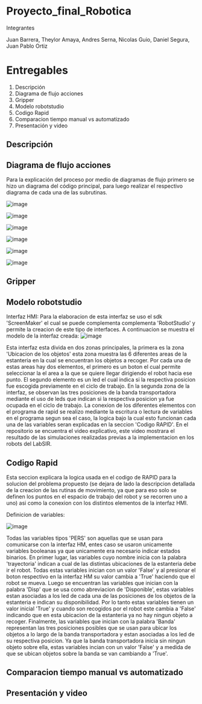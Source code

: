 # Proyecto_final_Robotica
Integrantes

Juan Barrera, Theylor Amaya, Andres Serna, Nicolas Guio, Daniel Segura, Juan Pablo Ortiz

# Entregables

1. Descripción
2. Diagrama de flujo acciones
3. Gripper
4. Modelo robotstudio
5. Codigo Rapid
6. Comparacion tiempo manual vs automatizado
7. Presentación y video


## Descripción

## Diagrama de flujo acciones
Para la explicación del proceso por medio de diagramas de flujo primero se hizo un diagrama del código principal, para luego realizar el respectivo diagrama de cada una de las subrutinas.

![image](https://github.com/JuanPabloOrt/Proyecto_final_Robotica/assets/144573976/3e48a617-3f0f-4374-b8e4-5315ce587827)

![image](https://github.com/JuanPabloOrt/Proyecto_final_Robotica/assets/144573976/aaa26204-bd25-439d-a15c-21701afc1b1f)

![image](https://github.com/JuanPabloOrt/Proyecto_final_Robotica/assets/144573976/8400e2d5-16f7-4d70-99b1-d30866adb00b)

![image](https://github.com/JuanPabloOrt/Proyecto_final_Robotica/assets/144573976/a74977b7-564e-4d9b-b6a9-fb179ea57de9)

![image](https://github.com/JuanPabloOrt/Proyecto_final_Robotica/assets/144573976/300c934d-d081-4de4-b721-dc855754854e)

![image](https://github.com/JuanPabloOrt/Proyecto_final_Robotica/assets/144573976/07478ca1-7aa6-4cc3-b852-a6f433061374)


## Gripper

## Modelo robotstudio
Interfaz HMI:
Para la elaboracion de esta interfaz se uso el sdk 'ScreenMaker' el cual se puede complementa complementa 'RobotStudio' y permite la creacion de este tipo de interfaces. A continuacion se muestra el modelo de la interfaz creada:
![image](https://github.com/JuanPabloOrt/Proyecto_final_Robotica/assets/70239708/8da08764-7069-448e-bf93-232f323218f9)

Esta interfaz esta divida en dos zonas principales, la primera es la zona 'Ubicacion de los objetos' esta zona muestra las 6 diferentes areas de la estanteria en la cual se encuentran los objetos a recoger. Por cada una de estas areas hay dos elementos, el primero es un boton el cual permite seleccionar la el area a la que se quiere llegar dirigiendo el robot hacia ese punto. El segundo elemento es un led el cual indica si la respectiva posicion fue escogida previamente en el ciclo de trabajo. En la segunda zona de la interfaz, se observan las tres posiciones de la banda transportadora mediante el uso de leds que indican si la respectiva posicion ya fue ocupada en el ciclo de trabajo.
La conexion de los diferentes elementos con el programa de rapid se realizo mediante la escritura o lectura de variables en el programa segun sea el caso, la logica bajo la cual esto funcionan cada una de las variables seran explicadas en la seccion 'Codigo RAPID'.
En el repositorio se encuentra el video explicativo, este video mostrara el resultado de las simulaciones realizadas previas a la implementacion en los robots del LabSIR.




## Codigo Rapid
Esta seccion explicara la logica usada en el codigo de RAPID para la solucion del problema propuesto (se dejara de lado la descripcion detallada de la creacion de las rutinas de movimiento, ya que para eso solo se definen los puntos en el espacio de trabajo del robot y se recorren uno a uno) asi como la conexion con los distintos elementos de la interfaz HMI.

Definicion de variables:

![image](https://github.com/JuanPabloOrt/Proyecto_final_Robotica/assets/70239708/b72d4d27-3fe5-47ab-be20-534a53806014)

Todas las variables tipos 'PERS' son aquellas que se usan para comunicarse con la interfaz HM, entes caso se usaron unicamente variables booleanas ya que unicamente era necesario indicar estados binarios. En primer lugar, las variables cuyo nombre inicia con la palabra 'trayectoria' indican a cual de las distintas ubicaciones de la estanteria debe ir el robot. Todas estas variables inician con un valor 'False' y al presionar el boton respectivo en la interfaz HM su valor cambia a 'True' haciendo que el robot se mueva. Luego se encuentran las variables que inician con la palabra 'Disp' que se usa como abreviacion de 'Disponible', estas variables estan asociadas a los led de cada una de las posiciones de los objetos de la estanteria  e indican su disponibilidad. Por lo tanto estas variables tienen un valor inicial 'True' y cuando son recogidos por el robot este cambia a 'False' indicando que en esta ubicacion de la estanteria ya no hay ningun objeto a recoger. Finalmente, las variables que inician con la palabra 'Banda' representan las tres posiciones posibles que se usan para ubicar los objetos a lo largo de la banda transportadora y estan asociadas a los led de su respectiva posicion. Ya que la banda transportadora inicia sin ningun objeto sobre ella, estas variables incian con un valor 'False' y a medida de que se ubican objetos sobre la banda se van cambiando a 'True'.


## Comparacion tiempo manual vs automatizado

## Presentación y video

